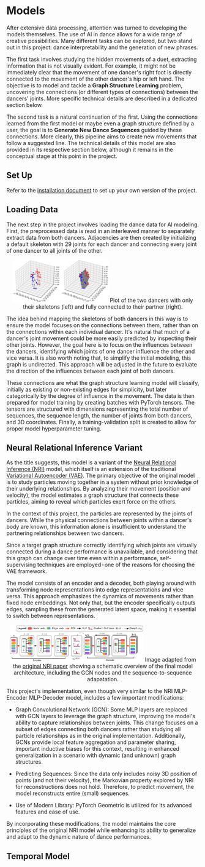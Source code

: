 # Models

After extensive data processing, attention was turned to developing the models themselves. The use of AI in dance allows for a wide range of creative possibilities. Many different tasks can be explored, but two stand out in this project: dance interpretability and the generation of new phrases.

The first task involves studying the hidden movements of a duet, extracting information that is not visually evident. For example, it might not be immediately clear that the movement of one dancer's right foot is directly connected to the movement of the other dancer's hip or left hand. The objective is to model and tackle a **Graph Structure Learning** problem, uncovering the connections (or different types of connections) between the dancers' joints. More specific technical details are described in a dedicated section below.

The second task is a natural continuation of the first. Using the connections learned from the first model or maybe even a graph structure defined by a user, the goal is to **Generate New Dance Sequences** guided by these connections. More clearly, this pipeline aims to create new movements that follow a suggested line. The technical details of this model are also provided in its respective section below, although it remains in the conceptual stage at this point in the project.

## Set Up

Refer to the [installation document](https://github.com/Luizerko/ai_choreo/blob/master/models/INSTALL.md) to set up your own version of the project.

## Loading Data

The next step in the project involves loading the dance data for AI modeling. First, the preprocessed data is read in an interleaved manner to separately extract data from both dancers. Adjacencies are then created by initializing a default skeleton with 29 joints for each dancer and connecting every joint of one dancer to all joints of the other.

<div align="center">
    <img src="https://github.com/Luizerko/ai_choreo/blob/master/models/assets/skeleton_and_connections.png", width="250">
    <span>Plot of the two dancers with only their skeletons (left) and fully connected to their partner (right).</span>
</div>

The idea behind mapping the skeletons of both dancers in this way is to ensure the model focuses on the connections between them, rather than on the connections within each individual dancer. It's natural that much of a dancer's joint movement could be more easily predicted by inspecting their other joints. However, the goal here is to focus on the influences between the dancers, identifying which joints of one dancer influence the other and vice versa. It is also worth noting that, to simplify the initial modeling, this graph is undirected. This approach will be adjusted in the future to evaluate the direction of the influences between each joint of both dancers.

These connections are what the graph structure learning model will classify, initially as existing or non-existing edges for simplicity, but later categorically by the degree of influence in the movement. The data is then prepared for model training by creating batches with PyTorch tensors. The tensors are structured with dimensions representing the total number of sequences, the sequence length, the number of joints from both dancers, and 3D coordinates. Finally, a training-validation split is created to allow for proper model hyperparameter tuning.

## Neural Relational Inference Variant

As the title suggests, this model is a variant of the [Neural Relational Inference (NRI)](https://arxiv.org/abs/1802.04687) model, which itself is an extension of the traditional [Variational Autoencoder (VAE)](https://arxiv.org/abs/1312.6114). The primary objective of the original model is to study particles moving together in a system without prior knowledge of their underlying relationships. By analyzing their movement (position and velocity), the model estimates a graph structure that connects these particles, aiming to reveal which particles exert force on the others.

In the context of this project, the particles are represented by the joints of dancers. While the physical connections between joints within a dancer's body are known, this information alone is insufficient to understand the partnering relationships between two dancers.

Since a target graph structure correctly identifying which joints are virtually connected during a dance performance is unavailable, and considering that this graph can change over time even within a performance, self-supervising techniques are employed - one of the reasons for choosing the VAE framework.

The model consists of an encoder and a decoder, both playing around with transforming node representations into edge representations and vice versa. This approach emphasizes the dynamics of movements rather than fixed node embeddings. Not only that, but the encoder specifically outputs edges, sampling these from the generated latent space, making it essential to switch between representations.

<div align="center">
    <img src="https://github.com/Luizerko/ai_choreo/blob/master/models/assets/final_arch.png", width="350">
    <span>Image adapted from the <a href='https://arxiv.org/abs/1802.04687'>original NRI paper</a> showing a schematic overview of the final model architecture, including the GCN nodes and the sequence-to-sequence adapatation.</span>
</div>

This project's implementation, even though very similar to the NRI MLP-Encoder MLP-Decoder model, includes a few important modifications:

- Graph Convolutional Network (GCN): Some MLP layers are replaced with GCN layers to leverage the graph structure, improving the model's ability to capture relationships between joints. This change focuses on a subset of edges connecting both dancers rather than studying all particle relationships as in the original implementation. Additionally, GCNs provide local feature aggregation and parameter sharing, important inductive biases for this context, resulting in enhanced generalization in a scenario with dynamic (and unknown) graph structures.

- Predicting Sequences: Since the data only includes noisy 3D position of points (and not their velocity), the Markovian property explored by NRI for reconstructions does not hold. Therefore, to predict movement, the model reconstructs entire (small) sequences.

- Use of Modern Library: PyTorch Geometric is utilized for its advanced features and ease of use.

By incorporating these modifications, the model maintains the core principles of the original NRI model while enhancing its ability to generalize and adapt to the dynamic nature of dance performances.

## Temporal Model
